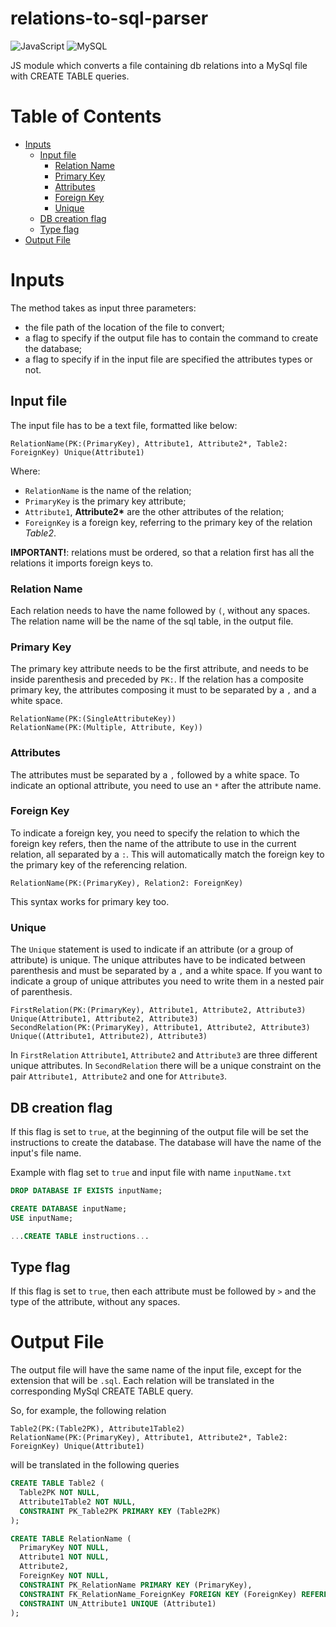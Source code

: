 # relations-to-sql-parser
![JavaScript](https://img.shields.io/badge/javascript-%23323330.svg?style=for-the-badge&logo=javascript&logoColor=%23F7DF1E)
![MySQL](https://img.shields.io/badge/mysql-%2300f.svg?style=for-the-badge&logo=mysql&logoColor=white)

JS module which converts a file containing db relations into a MySql file with CREATE TABLE queries.

Table of Contents
=================
* [Inputs](#inputs)
  * [Input file](#input-file)
    * [Relation Name](#relation-name)
    * [Primary Key](#primary-key)
    * [Attributes](#attributes)
    * [Foreign Key](#foreign-key)
    * [Unique](#unique)
  * [DB creation flag](#db-creation-flag)
  * [Type flag](#type-flag)
* [Output File](#output-file)


Inputs
================
The method takes as input three parameters:
- the file path of the location of the file to convert;
- a flag to specify if the output file has to contain the command to create the database;
- a flag to specify if in the input file are specified the attributes types or not.


## Input file

The input file has to be a text file, formatted like below:

```
RelationName(PK:(PrimaryKey), Attribute1, Attribute2*, Table2: ForeignKey) Unique(Attribute1)
```

Where:
- `RelationName` is the name of the relation;
- `PrimaryKey` is the primary key attribute;
- `Attribute1`, <b>Attribute2*</b> are the other attributes of the relation;
- `ForeignKey` is a foreign key, referring to the primary key of the relation <i>Table2</i>.

**IMPORTANT!**: relations must be ordered, so that a relation first has all the relations it imports foreign keys to.

### Relation Name

Each relation needs to have the name followed by `(`, without any spaces.
The relation name will be the name of the sql table, in the output file.

### Primary Key

The primary key attribute needs to be the first attribute, and needs to be inside parenthesis and preceded by `PK:`.
If the relation has a composite primary key, the attributes composing it must to be separated by a `,` and a white space.

```
RelationName(PK:(SingleAttributeKey))
RelationName(PK:(Multiple, Attribute, Key))
```

### Attributes

The attributes must be separated by a `,` followed by a white space.
To indicate an optional attribute, you need to use an `*` after the attribute name.

### Foreign Key

To indicate a foreign key, you need to specify the relation to which the foreign key refers, then the name of the attribute to use in the current relation, all separated by a `:`. This will automatically match the foreign key to the primary key of the referencing relation.

```
RelationName(PK:(PrimaryKey), Relation2: ForeignKey)
```

This syntax works for primary key too.

### Unique

The `Unique` statement is used to indicate if an attribute (or a group of attribute) is unique.
The unique attributes have to be indicated between parenthesis and must be separated by a `,` and a white space. If you want to indicate a group of unique attributes you need to write them in a nested pair of parenthesis.

```
FirstRelation(PK:(PrimaryKey), Attribute1, Attribute2, Attribute3) Unique(Attribute1, Attribute2, Attribute3)
SecondRelation(PK:(PrimaryKey), Attribute1, Attribute2, Attribute3) Unique((Attribute1, Attribute2), Attribute3)
```

In `FirstRelation` `Attribute1`, `Attribute2` and `Attribute3` are three different unique attributes.
In `SecondRelation` there will be a unique constraint on the pair `Attribute1, Attribute2` and one for `Attribute3`.


## DB creation flag

If this flag is set to `true`, at the beginning of the output file will be set the instructions to create the database.
The database will have the name of the input's file name.

Example with flag set to `true` and input file with name `inputName.txt`
```sql
DROP DATABASE IF EXISTS inputName;

CREATE DATABASE inputName;
USE inputName;

...CREATE TABLE instructions...
```

## Type flag

If this flag is set to `true`, then each attribute must be followed by `>` and the type of the attribute, without any spaces.


Output File
==========

The output file will have the same name of the input file, except for the extension that will be `.sql`.
Each relation will be translated in the corresponding MySql CREATE TABLE query.

So, for example, the following relation
```
Table2(PK:(Table2PK), Attribute1Table2)
RelationName(PK:(PrimaryKey), Attribute1, Attribute2*, Table2: ForeignKey) Unique(Attribute1)
```

will be translated in the following queries

```sql
CREATE TABLE Table2 (
  Table2PK NOT NULL,
  Attribute1Table2 NOT NULL,
  CONSTRAINT PK_Table2PK PRIMARY KEY (Table2PK)
);

CREATE TABLE RelationName (
  PrimaryKey NOT NULL,
  Attribute1 NOT NULL,
  Attribute2,
  ForeignKey NOT NULL,
  CONSTRAINT PK_RelationName PRIMARY KEY (PrimaryKey),
  CONSTRAINT FK_RelationName_ForeignKey FOREIGN KEY (ForeignKey) REFERENCES Table2(Table2PK),
  CONSTRAINT UN_Attribute1 UNIQUE (Attribute1)
);
```
